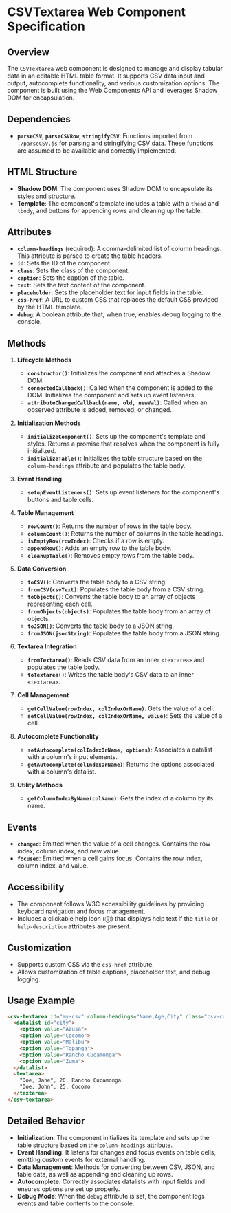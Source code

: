
# CSVTextarea Web Component Specification

## Overview

The `CSVTextarea` web component is designed to manage and display tabular data in an editable HTML table format. It supports CSV data input and output, autocomplete functionality, and various customization options. The component is built using the Web Components API and leverages Shadow DOM for encapsulation.

## Dependencies

- **`parseCSV`, `parseCSVRow`, `stringifyCSV`**: Functions imported from `./parseCSV.js` for parsing and stringifying CSV data. These functions are assumed to be available and correctly implemented.

## HTML Structure

- **Shadow DOM**: The component uses Shadow DOM to encapsulate its styles and structure.
- **Template**: The component's template includes a table with a `thead` and `tbody`, and buttons for appending rows and cleaning up the table.

## Attributes

- **`column-headings`** (required): A comma-delimited list of column headings. This attribute is parsed to create the table headers.
- **`id`**: Sets the ID of the component.
- **`class`**: Sets the class of the component.
- **`caption`**: Sets the caption of the table.
- **`text`**: Sets the text content of the component.
- **`placeholder`**: Sets the placeholder text for input fields in the table.
- **`css-href`**: A URL to custom CSS that replaces the default CSS provided by the HTML template.
- **`debug`**: A boolean attribute that, when true, enables debug logging to the console.

## Methods

1. **Lifecycle Methods**
   - **`constructor()`**: Initializes the component and attaches a Shadow DOM.
   - **`connectedCallback()`**: Called when the component is added to the DOM. Initializes the component and sets up event listeners.
   - **`attributeChangedCallback(name, old, newVal)`**: Called when an observed attribute is added, removed, or changed.

2. **Initialization Methods**
   - **`initializeComponent()`**: Sets up the component's template and styles. Returns a promise that resolves when the component is fully initialized.
   - **`initializeTable()`**: Initializes the table structure based on the `column-headings` attribute and populates the table body.

3. **Event Handling**
   - **`setupEventListeners()`**: Sets up event listeners for the component's buttons and table cells.

4. **Table Management**
   - **`rowCount()`**: Returns the number of rows in the table body.
   - **`columnCount()`**: Returns the number of columns in the table headings.
   - **`isEmptyRow(rowIndex)`**: Checks if a row is empty.
   - **`appendRow()`**: Adds an empty row to the table body.
   - **`cleanupTable()`**: Removes empty rows from the table body.

5. **Data Conversion**
   - **`toCSV()`**: Converts the table body to a CSV string.
   - **`fromCSV(csvText)`**: Populates the table body from a CSV string.
   - **`toObjects()`**: Converts the table body to an array of objects representing each cell.
   - **`fromObjects(objects)`**: Populates the table body from an array of objects.
   - **`toJSON()`**: Converts the table body to a JSON string.
   - **`fromJSON(jsonString)`**: Populates the table body from a JSON string.

6. **Textarea Integration**
   - **`fromTextarea()`**: Reads CSV data from an inner `<textarea>` and populates the table body.
   - **`toTextarea()`**: Writes the table body's CSV data to an inner `<textarea>`.

7. **Cell Management**
   - **`getCellValue(rowIndex, colIndexOrName)`**: Gets the value of a cell.
   - **`setCellValue(rowIndex, colIndexOrName, value)`**: Sets the value of a cell.

8. **Autocomplete Functionality**
   - **`setAutocomplete(colIndexOrName, options)`**: Associates a datalist with a column's input elements.
   - **`getAutocomplete(colIndexOrName)`**: Returns the options associated with a column's datalist.

9. **Utility Methods**
   - **`getColumnIndexByName(colName)`**: Gets the index of a column by its name.

## Events

- **`changed`**: Emitted when the value of a cell changes. Contains the row index, column index, and new value.
- **`focused`**: Emitted when a cell gains focus. Contains the row index, column index, and value.

## Accessibility

- The component follows W3C accessibility guidelines by providing keyboard navigation and focus management.
- Includes a clickable help icon (ⓘ) that displays help text if the `title` or `help-description` attributes are present.

## Customization

- Supports custom CSS via the `css-href` attribute.
- Allows customization of table captions, placeholder text, and debug logging.

## Usage Example

```html
<csv-textarea id="my-csv" column-headings="Name,Age,City" class="csv-component" title="CSV Editor" placeholder="Enter CSV data" caption="CSV Table" debug>
  <datalist id="city">
    <option value="Azusa">
    <option value="Cocomo">
    <option value="Malibu">
    <option value="Topanga">
    <option value="Rancho Cucamonga">
    <option value="Zuma">
  </datalist>
  <textarea>
    "Doe, Jane", 20, Rancho Cucamonga
    "Doe, John", 25, Cocomo
  </textarea>
</csv-textarea>
```

## Detailed Behavior

- **Initialization**: The component initializes its template and sets up the table structure based on the `column-headings` attribute.
- **Event Handling**: It listens for changes and focus events on table cells, emitting custom events for external handling.
- **Data Management**: Methods for converting between CSV, JSON, and table data, as well as appending and cleaning up rows.
- **Autocomplete**: Correctly associates datalists with input fields and ensures options are set up properly.
- **Debug Mode**: When the `debug` attribute is set, the component logs events and table contents to the console.
